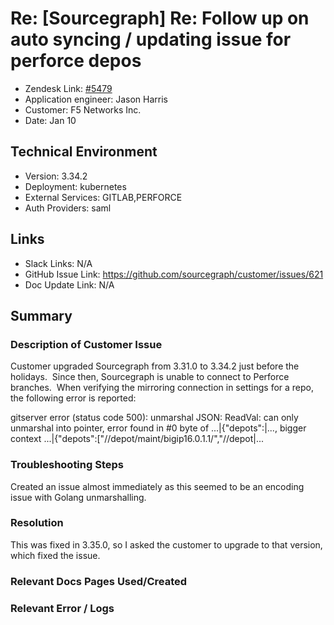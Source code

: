 
# Re: [Sourcegraph] Re: Follow up on auto syncing / updating issue for perforce depos <!-- Ticket Title  Hint: include keywords to make it searchable -->

- Zendesk Link: [#5479](https://sourcegraph.zendesk.com/agent/tickets/5479)
- Application engineer: Jason Harris
- Customer: F5 Networks Inc. <!-- Redact if this contains personally identifying information -->
- Date: Jan 10

<!-- Data populated from integration, speak to Ben Gordon or Michael Bali if not working -->
<!-- During Internal team trial, fill missing data manually (we are waiting for all data to sync) -->

## Technical Environment
- Version: 3.34.2​
- Deployment: kubernetes
- External Services: GITLAB,PERFORCE
- Auth Providers: saml


## Links
<!-- Data for application engineer manual entry -->
- Slack Links: N/A
- GitHub Issue Link: https://github.com/sourcegraph/customer/issues/621 
- Doc Update Link: N/A

## Summary
### Description of Customer Issue
Customer upgraded Sourcegraph from 3.31.0 to 3.34.2 just before the holidays.  Since then, Sourcegraph is unable to connect to Perforce branches.  When verifying the mirroring connection in settings for a repo, the following error is reported:

gitserver error (status code 500): unmarshal JSON: ReadVal: can only unmarshal into pointer, error found in #0 byte of ...|{"depots":|..., bigger context ...|{"depots":["//depot/maint/bigip16.0.1.1/","//depot|...

### Troubleshooting Steps
Created an issue almost immediately as this seemed to be an encoding issue with Golang unmarshalling.

### Resolution
This was fixed in 3.35.0, so I asked the customer to upgrade to that version, which fixed the issue.

### Relevant Docs Pages Used/Created

### Relevant Error / Logs
<!-- Please redact keys, tokens, and personal identifying information -->


<!-- Once complete, upload a copy to https://github.com/sourcegraph/support-tools-internal/tree/main/resolved-tickets as a .md file -->
<!-- Name the file 5479.md -->
